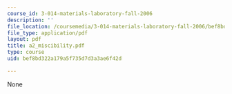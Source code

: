 ```yaml
---
course_id: 3-014-materials-laboratory-fall-2006
description: ''
file_location: /coursemedia/3-014-materials-laboratory-fall-2006/bef8bd322a179a5f735d7d3a3ae6f42d_a2_miscibility.pdf
file_type: application/pdf
layout: pdf
title: a2_miscibility.pdf
type: course
uid: bef8bd322a179a5f735d7d3a3ae6f42d

---
```

None